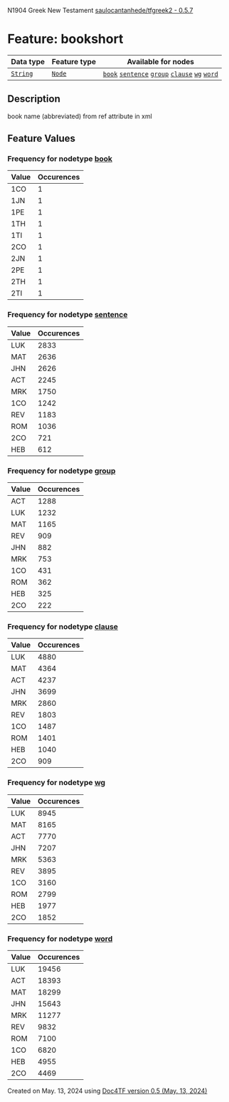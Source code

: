 N1904 Greek New Testament <a href="https://github.com/saulocantanhede/tfgreek2">saulocantanhede/tfgreek2 - 0.5.7</a>
# Feature: bookshort
Data type|Feature type|Available for nodes
---|---|---
[`String`](featuresbydatatype.md#string)|[`Node`](featuresbytype.md#node)| [`book`](featuresbynodetype.md#book)  [`sentence`](featuresbynodetype.md#sentence)  [`group`](featuresbynodetype.md#group)  [`clause`](featuresbynodetype.md#clause)  [`wg`](featuresbynodetype.md#wg)  [`word`](featuresbynodetype.md#word) 
## Description
book name (abbreviated) from ref attribute in xml
## Feature Values
### Frequency for nodetype [book](featuresbynodetype.md#book)
Value|Occurences
---|---
1CO|1
1JN|1
1PE|1
1TH|1
1TI|1
2CO|1
2JN|1
2PE|1
2TH|1
2TI|1
### Frequency for nodetype [sentence](featuresbynodetype.md#sentence)
Value|Occurences
---|---
LUK|2833
MAT|2636
JHN|2626
ACT|2245
MRK|1750
1CO|1242
REV|1183
ROM|1036
2CO|721
HEB|612
### Frequency for nodetype [group](featuresbynodetype.md#group)
Value|Occurences
---|---
ACT|1288
LUK|1232
MAT|1165
REV|909
JHN|882
MRK|753
1CO|431
ROM|362
HEB|325
2CO|222
### Frequency for nodetype [clause](featuresbynodetype.md#clause)
Value|Occurences
---|---
LUK|4880
MAT|4364
ACT|4237
JHN|3699
MRK|2860
REV|1803
1CO|1487
ROM|1401
HEB|1040
2CO|909
### Frequency for nodetype [wg](featuresbynodetype.md#wg)
Value|Occurences
---|---
LUK|8945
MAT|8165
ACT|7770
JHN|7207
MRK|5363
REV|3895
1CO|3160
ROM|2799
HEB|1977
2CO|1852
### Frequency for nodetype [word](featuresbynodetype.md#word)
Value|Occurences
---|---
LUK|19456
ACT|18393
MAT|18299
JHN|15643
MRK|11277
REV|9832
ROM|7100
1CO|6820
HEB|4955
2CO|4469
 

Created on May. 13, 2024 using [Doc4TF version 0.5 (May. 13, 2024)](https://github.com/tonyjurg/Doc4TF/blob/main/CreateFeatureDoc.ipynb) 